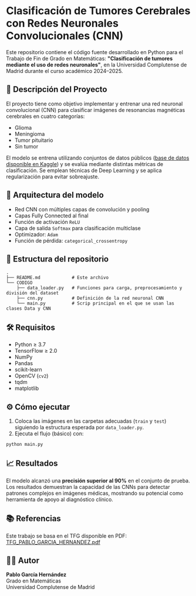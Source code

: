 # Clasificación de Tumores Cerebrales con Redes Neuronales Convolucionales (CNN)

Este repositorio contiene el código fuente desarrollado en Python para el Trabajo de Fin de Grado en Matemáticas: **"Clasificación de tumores mediante el uso de redes neuronales"**, en la Universidad Complutense de Madrid durante el curso académico 2024–2025.

## 📄 Descripción del Proyecto

El proyecto tiene como objetivo implementar y entrenar una red neuronal convolucional (CNN) para clasificar imágenes de resonancias magnéticas cerebrales en cuatro categorías:

- Glioma
- Meningioma
- Tumor pituitario
- Sin tumor

El modelo se entrena utilizando conjuntos de datos públicos ([base de datos disponible en Kaggle]( https://www.kaggle.com/datasets/sartajbhuvaji/brain-tumor-classification-mri)) y se evalúa mediante distintas métricas de clasificación. Se emplean técnicas de Deep Learning y se aplica regularización para evitar sobreajuste.

## 🧠 Arquitectura del modelo

- Red CNN con múltiples capas de convolución y pooling
- Capas Fully Connected al final
- Función de activación `ReLU`
- Capa de salida `Softmax` para clasificación multiclase
- Optimizador: `Adam`
- Función de pérdida: `categorical_crossentropy`

## 📁 Estructura del repositorio

```
.
├── README.md            # Este archivo
└── CODIGO
    ├── data_loader.py   # Funciones para carga, preprocesamiento y división del dataset
    ├── cnn.py           # Definición de la red neuronal CNN
    └── main.py          # Scrip principal en el que se usan las clases Data y CNN
```

## 🛠️ Requisitos

- Python ≥ 3.7
- TensorFlow ≥ 2.0
- NumPy
- Pandas
- scikit-learn
- OpenCV (`cv2`)
- tqdm
- matplotlib

## ⚙️ Cómo ejecutar

1. Coloca las imágenes en las carpetas adecuadas (`train` y `test`) siguiendo la estructura esperada por `data_loader.py`.
2. Ejecuta el flujo (básico) con:

```bash
python main.py
```

## 📈 Resultados

El modelo alcanzó una **precisión superior al 90%** en el conjunto de prueba. Los resultados demuestran la capacidad de las CNNs para detectar patrones complejos en imágenes médicas, mostrando su potencial como herramienta de apoyo al diagnóstico clínico.

## 📚 Referencias

Este trabajo se basa en el TFG disponible en PDF: [TFG_PABLO_GARCIA_HERNANDEZ.pdf](./TFG_PABLO_GARCIA_HERNANDEZ.pdf)

## 👨‍🎓 Autor

**Pablo García Hernández**  
Grado en Matemáticas  
Universidad Complutense de Madrid
